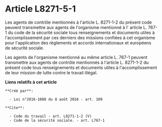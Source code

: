 # Article L8271-5-1

Les agents de contrôle mentionnés à l'article L. 8271-1-2 du présent code peuvent transmettre aux agents de l'organisme
mentionné à l'
article L. 767-1 du code de la sécurité sociale 
tous renseignements et documents utiles à l'accomplissement par ces derniers des missions confiées à cet organisme pour
l'application des règlements et accords internationaux et européens de sécurité sociale. 

Les agents de l'organisme mentionné au même article L. 767-1 peuvent transmettre aux agents de contrôle mentionnés à
l'article L. 8271-1-2 du présent code tous renseignements et documents utiles à l'accomplissement de leur mission de lutte
contre le travail illégal.

**Liens relatifs à cet article**

	**Créé par**:

	  - Loi n°2016-1088 du 8 août 2016 - art. 109

	**Cite**:

	  - Code du travail - art. L8271-1-2 (V)
	  - Code de la sécurité sociale. - art. L767-1
